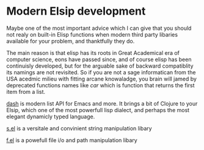 # Modern Elsip development  #

Maybe one of the most important advice which I can give that you should not realy on built-in Elisp functions when modern third party libaries available for your problem, and thanktfully they do.

The main reason is that elisp has its roots in Great Academical era of computer science, eons have passed since, and of course elisp has been continuisly developed, but for the arguable sake of backward compatiblity its namings are not revisited. So if you are not a sage informatican from the USA acedmic milieu with fitting arcane knowaladge, you brain will jamed by deprecated functions names like *car* which is function that returns the first item from a list.

[dash](https://github.com/magnars/dash.el) is modern list API for Emacs and more. It brings a bit of Clojure to your Elsip, which one of the most powerfull lisp dialect, and perhaps the most elegant dynamicly typed language.

[s.el](https://github.com/magnars/s.el) is a versitale and convinient string manipulation libary

[f.el](https://github.com/rejeep/f.el) is a powefull file i/o and path manipulation libary
